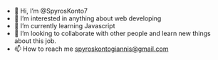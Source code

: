 - 👋 Hi, I’m @SpyrosKonto7
- 👀 I’m interested in anything about web developing
- 🌱 I’m currently learning Javascript
- 💞️ I’m looking to collaborate with other people and learn new things about this job.
- 📫 How to reach me spyroskontogiannis@gmail.com

<!---
SpyrosKonto7/SpyrosKonto7 is a ✨ special ✨ repository because its `README.md` (this file) appears on your GitHub profile.
You can click the Preview link to take a look at your changes.
--->
